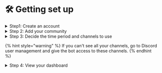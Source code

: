 # 🛠️ Getting set up

<details>

<summary>Step1: Create an account</summary>

Head over to [https://www.togethercrew.com/login](https://app.togethercrew.com/login/) to create an account for your community. After selecting _Try now_ and accepting our Privacy Policy and Terms of Services, you will be asked to connect your Discord community&#x20;

![](<../.gitbook/assets/Screen Shot 2023-02-23 at 16.48.41.png>)



</details>

<details>

<summary>Step 2: Add your community</summary>

On the following screen, log in to Discord using your preferred method (email or scan the QR Code), and select the community. The bot will be automatically installed on your server.&#x20;

If you don't see your Discord community, you do not have the necessary permission to install the bot. Please contact your Discord server admin.



![](<../.gitbook/assets/Screen Shot 2023-02-23 at 16.49.31.png>)![](<../.gitbook/assets/Screen Shot 2023-02-23 at 16.49.40.png>)



</details>

<details>

<summary>Step 3: Decide the time period and channels to use </summary>

Let's start with the fun part: Working with data. In this step you can select your time period and what channels to analyze. We suggest as a default time period one month.&#x20;

![](<../.gitbook/assets/Screen Shot 2023-02-23 at 16.50.17.png>)![](<../.gitbook/assets/Screen Shot 2023-02-23 at 16.50.37.png>)

By default the bot does not have access to gated channels. Gated channels are those channels in Discord for which members need a specific Discord tag. They have a little lock symbol at the top right of the hashtag. To include these channels into your analytics you need to give TogetherCrew read access in your Discord.

* Navigate to the channel you want to import on Discord&#x20;

<!---->

* Go to the settings for that specific channel (select the wheel on the right of the channel name)&#x20;

<!---->

* Select **Permissions** (left sidebar), and then in the middle of the screen check **Advanced permissions**&#x20;

<!---->

* Select the plus sign to the right of Roles/Members and under **members** select TogetherCrew bot, not TogetherCrew role.

<!---->

* With the TogetherCrew Bot selected, under Advanced Permissions, make sure that \[View channel] and \[Read message history] are marked as \[✓]&#x20;

![](<../.gitbook/assets/Screen Shot 2023-04-21 at 23.23.57.png>)



</details>

{% hint style="warning" %}
If you can't see all your channels, go to Discord user management and give the bot access to these channels.&#x20;
{% endhint %}

<details>

<summary>Step 4: View your dashboard</summary>

Go to Community Insights to see how healthy your community is.&#x20;

Read the [Explainer](../features/explainer-community-activity-level.md) to understand how the charts help you grow and sustain your community.&#x20;

<img src="../.gitbook/assets/Screen Shot 2023-01-28 at 08.53.51.png" alt="" data-size="original">

</details>
